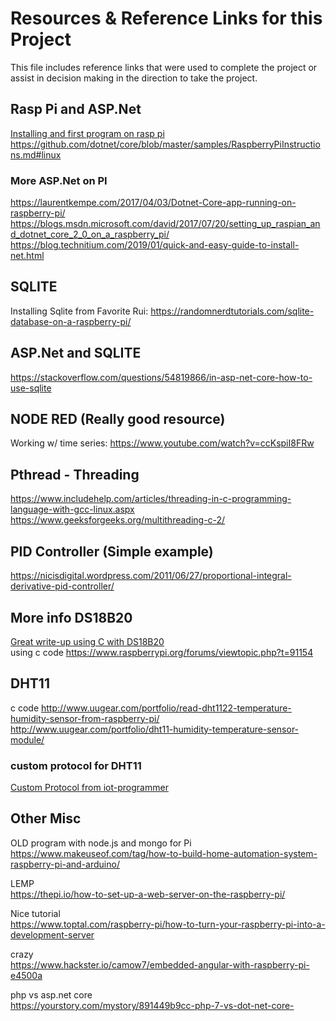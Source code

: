 # Resources & Reference Links for this Project  
This file includes reference links that were used to complete the project or assist in decision making in the direction to take the project.  

## Rasp Pi and ASP.Net  
[Installing and first program on rasp pi](https://thomaslevesque.com/2018/04/17/hosting-an-asp-net-core-2-application-on-a-raspberry-pi/)  
https://github.com/dotnet/core/blob/master/samples/RaspberryPiInstructions.md#linux  
### More ASP.Net on PI  
https://laurentkempe.com/2017/04/03/Dotnet-Core-app-running-on-raspberry-pi/  
https://blogs.msdn.microsoft.com/david/2017/07/20/setting_up_raspian_and_dotnet_core_2_0_on_a_raspberry_pi/  
https://blog.technitium.com/2019/01/quick-and-easy-guide-to-install-net.html  

## SQLITE
Installing Sqlite from Favorite Rui: https://randomnerdtutorials.com/sqlite-database-on-a-raspberry-pi/  

## ASP.Net and SQLITE  
https://stackoverflow.com/questions/54819866/in-asp-net-core-how-to-use-sqlite   
## NODE RED (Really good resource)
Working w/ time series:  https://www.youtube.com/watch?v=ccKspiI8FRw

## Pthread - Threading
https://www.includehelp.com/articles/threading-in-c-programming-language-with-gcc-linux.aspx
https://www.geeksforgeeks.org/multithreading-c-2/

## PID Controller (Simple example)
https://nicisdigital.wordpress.com/2011/06/27/proportional-integral-derivative-pid-controller/  

## More info DS18B20
[Great write-up using C with DS18B20](https://www.iot-programmer.com/index.php/books/22-raspberry-pi-and-the-iot-in-c/chapters-raspberry-pi-and-the-iot-in-c/38-raspberry-pi-and-the-iot-in-c-ds18b20-temperature-sensor)  
using c code https://www.raspberrypi.org/forums/viewtopic.php?t=91154  

## DHT11
c code http://www.uugear.com/portfolio/read-dht1122-temperature-humidity-sensor-from-raspberry-pi/  
http://www.uugear.com/portfolio/dht11-humidity-temperature-sensor-module/   
### custom protocol for DHT11
[Custom Protocol from iot-programmer](https://www.iot-programmer.com/index.php/books/22-raspberry-pi-and-the-iot-in-c/chapters-raspberry-pi-and-the-iot-in-c/41-raspberry-pi-and-the-iot-in-c-a-custom-protocol-the-dht11-dht22?start=3)  

## Other Misc
OLD program with node.js and mongo for Pi  
https://www.makeuseof.com/tag/how-to-build-home-automation-system-raspberry-pi-and-arduino/    

LEMP  
https://thepi.io/how-to-set-up-a-web-server-on-the-raspberry-pi/  


Nice tutorial  
https://www.toptal.com/raspberry-pi/how-to-turn-your-raspberry-pi-into-a-development-server 

crazy  
https://www.hackster.io/camow7/embedded-angular-with-raspberry-pi-e4500a
 
php vs asp.net core  
https://yourstory.com/mystory/891449b9cc-php-7-vs-dot-net-core- 